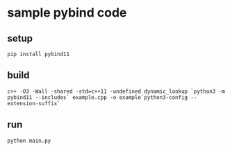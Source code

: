 # sample pybind code

## setup

```shell
pip install pybind11
```

## build

```shell
c++ -O3 -Wall -shared -std=c++11 -undefined dynamic_lookup `python3 -m pybind11 --includes` example.cpp -o example`python3-config --extension-suffix`
```

## run

```shell
python main.py
```
